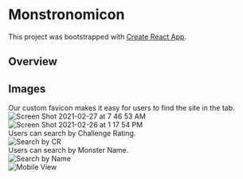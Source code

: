 # Monstronomicon

This project was bootstrapped with [Create React App](https://github.com/facebook/create-react-app).

## Overview

## Images
Our custom favicon makes it easy for users to find the site in the tab.<br>
![Screen Shot 2021-02-27 at 7 46 53 AM](https://user-images.githubusercontent.com/64617435/109390648-27ba8d00-78d0-11eb-8066-fececca790b0.png)<br>
![Screen Shot 2021-02-26 at 1 17 54 PM](https://user-images.githubusercontent.com/64617435/109390654-2ab57d80-78d0-11eb-97de-969f04143b57.png)<br>
Users can search by Challenge Rating.<br>
![Search by CR](https://media.giphy.com/media/Bm6xDW6LGmF1HkRik7/giphy.gif)<br>
Users can search by Monster Name.<br>
![Search by Name](https://media.giphy.com/media/lchAbHkdmBLned0yin/giphy.gif)<br>
![Mobile View](https://media.giphy.com/media/92FTSkmqEELeGNumeo/giphy.gif)

